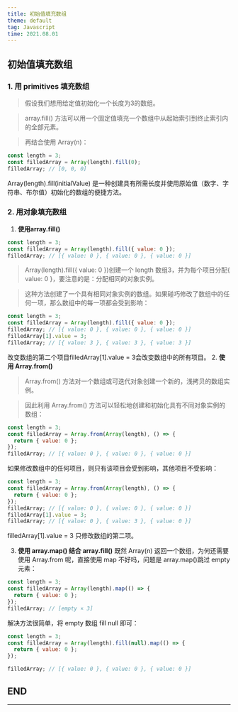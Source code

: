 ```yaml
---
title: 初始值填充数组
theme: default
tag: Javascript
time: 2021.08.01
---
```


## 初始值填充数组

### 1. 用 primitives 填充数组

> 假设我们想用给定值初始化一个长度为3的数组。

> array.fill() 方法可以用一个固定值填充一个数组中从起始索引到终止索引内的全部元素。

> 再结合使用 Array(n)：

```js
const length = 3;
const filledArray = Array(length).fill(0);
filledArray; // [0, 0, 0]
```

Array(length).fill(initialValue) 是一种创建具有所需长度并使用原始值（数字、字符串、布尔值）初始化的数组的便捷方法。

### 2. 用对象填充数组

1. **使用array.fill()**

```js
const length = 3;
const filledArray = Array(length).fill({ value: 0 });
filledArray; // [{ value: 0 }, { value: 0 }, { value: 0 }]
```

> Array(length).fill({ value: 0 })创建一个 length 数组3，并为每个项目分配{ value: 0 }，要注意的是：分配相同的对象实例。

> 这种方法创建了一个具有相同对象实例的数组。如果碰巧修改了数组中的任何一项，那么数组中的每一项都会受到影响：

```js
const length = 3;
const filledArray = Array(length).fill({ value: 0 });
filledArray; // [{ value: 0 }, { value: 0 }, { value: 0 }]
filledArray[1].value = 3;
filledArray; // [{ value: 3 }, { value: 3 }, { value: 3 }]
```

改变数组的第二个项目filledArray[1].value = 3会改变数组中的所有项目。
2. **使用 Array.from()**
> Array.from() 方法对一个数组或可迭代对象创建一个新的，浅拷贝的数组实例。

> 因此利用 Array.from() 方法可以轻松地创建和初始化具有不同对象实例的数组：

```js
const length = 3;
const filledArray = Array.from(Array(length), () => {
  return { value: 0 };
});
filledArray; // [{ value: 0 }, { value: 0 }, { value: 0 }]
```

如果修改数组中的任何项目，则只有该项目会受到影响，其他项目不受影响：

```js
const length = 3;
const filledArray = Array.from(Array(length), () => {
  return { value: 0 };
});
filledArray; // [{ value: 0 }, { value: 0 }, { value: 0 }]
filledArray[1].value = 3;
filledArray; // [{ value: 0 }, { value: 3 }, { value: 0 }]
```

filledArray[1].value = 3 只修改数组的第二项。

3. **使用 array.map() 结合 array.fill()**
既然 Array(n) 返回一个数组，为何还需要使用 Array.from 呢，直接使用 map 不好吗，问题是 array.map()跳过 empty 元素：

```js
const length = 3;
const filledArray = Array(length).map(() => {
  return { value: 0 };
});
filledArray; // [empty × 3]
```

解决方法很简单，将 empty 数组 fill null 即可：

```js
const length = 3;
const filledArray = Array(length).fill(null).map(() => {
  return { value: 0 };
});

filledArray; // [{ value: 0 }, { value: 0 }, { value: 0 }]
```

## END

---
